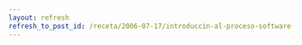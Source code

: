 ```yaml
---
layout: refresh
refresh_to_post_id: /receta/2006-07-17/introduccin-al-proceso-software-personal-humphrey
---
```

